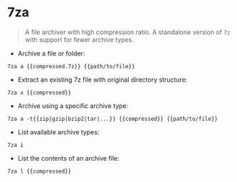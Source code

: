 # 7za

> A file archiver with high compression ratio.
> A standalone version of `7z` with support for fewer archive types.

- Archive a file or folder:

`7za a {{compressed.7z}} {{path/to/file}}`

- Extract an existing 7z file with original directory structure:

`7za x {{compressed}}`

- Archive using a specific archive type:

`7za a -t{{zip|gzip|bzip2|tar|...}} {{compressed}} {{path/to/file}}`

- List available archive types:

`7za i`

- List the contents of an archive file:

`7za l {{compressed}}`
